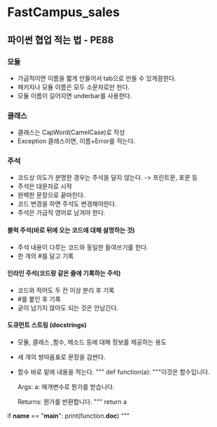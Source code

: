 # FastCampus_sales

## 파이썬 협업 적는 법 - PE88

### 모듈
- 가급적이면 이름을 짧게 만들어서 tab으로 만들 수 있게끔한다.
- 패키지나 모듈 이름은 모두 소문자로만 한다.
- 모듈 이름이 길어지면 underbar를 사용한다.

### 클래스
- 클래스는 CapWord(CamelCase)로 작성
- Exception 클래스이면, 이름+Error를 적는다.

### 주석
- 코드상 의도가 분명한 경우는 주석을 달지 않는다. -> 프린트문, 포문 등
- 주석은 대문자로 시작
- 완벽한 문장으로 끝마친다.
- 코드 변경을 하면 주석도 변경해야한다.
- 주석은 가급적 영어로 남겨야 한다.
#### 블럭 주석(바로 뒤에 오는 코드에 대해 설명하는 것)
- 주석 내용이 다루는 코드와 동일한 들여쓰기를 한다.
- 한 개의 #를 달고 기록

#### 인라인 주석(코드랑 같은 줄에 기록하는 주석)
- 코드와 적어도 두 칸 이상 분리 후 기록
- #를 붙인 후 기록
- 굳이 남기지 않아도 되는 것은 안남긴다.

#### 도큐먼트 스트링 (docstrings)
- 모듈, 클래스 ,함수, 메소드 등에 대해 정보를 제공하는 용도
- 세 개의 쌍따옴표로 문장을 감싼다.
- 함수 바로 밑에 내용을 적는다.
"""
def function(a):
    """이것은 함수입니다.

    Args:
        a: 매개변수로 뭔가를 받습니다.

    Returns:
        뭔가를 반환합니다.
    """
    return a

if __name__ == "__main__":
    print(function.__doc__)
"""

